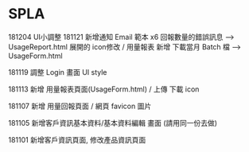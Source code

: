 # SPLA

181204 UI小調整
181121 
新增通知 Email 範本 x6
回報數量的錯誤訊息 --> UsageReport.html
展開的 icon修改 / 用量報表 新增 下載當月 Batch 檔 --> UsageForm.html

181119 調整 Login 畫面 UI style

181113 新增 用量報表頁面(UsageForm.html) / 上傳 下載 icon

181107 新增 用量回報頁面 / 網頁 favicon 圖片

181105 新增客戶資訊基本資料/基本資料編輯 畫面 (請用同一份去做)

181101 新增客戶資訊頁面, 修改產品資訊頁面

